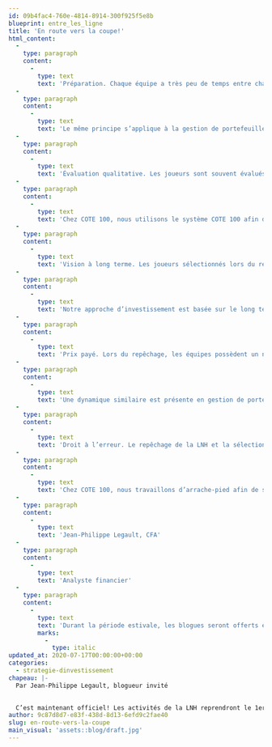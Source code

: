 ```yaml
---
id: 09b4fac4-760e-4814-8914-300f925f5e8b
blueprint: entre_les_ligne
title: 'En route vers la coupe!'
html_content:
  -
    type: paragraph
    content:
      -
        type: text
        text: 'Préparation. Chaque équipe a très peu de temps entre chaque choix. Or, elles doivent arriver préparées au repêchage. Pour ce faire, elles auront en leur possession une liste de leurs joueurs préférés. Cette liste est établie grâce au travail de l’équipe de recruteurs qui auront suivi les joueurs candidats pendant plusieurs mois, voire même des années.'
  -
    type: paragraph
    content:
      -
        type: text
        text: 'Le même principe s’applique à la gestion de portefeuille. Les occasions d’investissement sont souvent de courte durée. On n’a qu’à penser au plus récent recul boursier de mars. À ce moment, un investisseur boursier avait peu de temps pour découvrir de nouvelles sociétés. Une bonne préparation permet de saisir les occasions lorsqu’elles se présentent.'
  -
    type: paragraph
    content:
      -
        type: text
        text: 'Évaluation qualitative. Les joueurs sont souvent évalués en fonction de leurs statistiques antérieures. La performance historique d’un joueur peut être un bon indicateur de la performance future. Cette forme d’analyse demeure toutefois incomplète. C’est pourquoi les recruteurs évaluent également les joueurs en fonction de qualités telles que leur caractère, leur éthique de travail, leur intelligence sur la glace, leur esprit d’équipe, etc. Cette analyse qualitative permet de réduire les risques liés au repêchage.'
  -
    type: paragraph
    content:
      -
        type: text
        text: 'Chez COTE 100, nous utilisons le système COTE 100 afin d’évaluer les sociétés d’un point de vue quantitatif. Notre travail d’analyse doit également comporter une composante qualitative telle que l’évaluation des barrières à l’entrée, la qualité de l’équipe de direction, les risques de l’industrie, etc. Tout comme dans le cas des recruteurs d’une équipe de hockey, cette capacité d’analyse s’améliore avec l’expérience. Les erreurs passées devraient se traduire par de nouveaux critères de sélection.'
  -
    type: paragraph
    content:
      -
        type: text
        text: 'Vision à long terme. Les joueurs sélectionnés lors du repêchage doivent s’intégrer dans une vision à long terme. Peu de joueurs réussissent à intégrer l’alignement partant dès la première année. Or, l’équipe doit évaluer la capacité d’un joueur à se développer à long terme. Il aura fallu attendre 10 ans entre le moment où Carey Price s’est fait repêcher en 2005 à l’âge de 17 ans et celui où il a gagné le trophée Hart en 2015, prix remis au joueur ayant été le plus utile à son équipe. Voilà un bel exemple de vision à long terme et de patience.'
  -
    type: paragraph
    content:
      -
        type: text
        text: 'Notre approche d’investissement est basée sur le long terme. Un investisseur boursier qui achète un titre dans l’espoir de le voir s’apprécier à court terme s’adonne, selon nous, beaucoup plus à la spéculation qu’à l’investissement. Dix-huit ans se sont écoulés entre notre achat initial d’Alimentation Couche-Tard à 1,04 $ en janvier 2002 et son cours actuel de 45,50 $. Ce rendement total de 4 275 % n’a été possible qu’avec une vision long terme et de la patience.'
  -
    type: paragraph
    content:
      -
        type: text
        text: 'Prix payé. Lors du repêchage, les équipes possèdent un nombre limité de choix. Lorsque leur tour est venu de sélectionner et que l’un de leurs joueurs favoris est toujours disponible, l’équipe doit prendre une décision, soit le repêcher immédiatement ou attendre la ronde suivante et espérer qu’il soit toujours disponible. Cette façon de faire a pour but d’optimiser les sélections en payant le meilleur prix possible.'
  -
    type: paragraph
    content:
      -
        type: text
        text: 'Une dynamique similaire est présente en gestion de portefeuille. L’investisseur boursier doit décider entre acheter au cours actuel ou attendre un prix plus avantageux. Il risque toutefois de ne jamais faire l’acquisition advenant le cas où le titre ne descendrait pas au niveau espéré. Tout comme dans le cas du repêchage de la LNH, nous jugeons qu’il est préférable d’acquérir un excellent joueur à un prix raisonnable plutôt qu’acquérir un joueur ordinaire à un très bon prix.'
  -
    type: paragraph
    content:
      -
        type: text
        text: 'Droit à l’erreur. Le repêchage de la LNH et la sélection de titres ne sont pas des sciences exactes. Il est normal de se tromper occasionnellement, par exemple en sélectionnant un joueur ou un titre qui s’avère être un échec. L’important est d’être en mesure de sélectionner, à long terme, davantage de gagnants que de perdants.'
  -
    type: paragraph
    content:
      -
        type: text
        text: 'Chez COTE 100, nous travaillons d’arrache-pied afin de sélectionner, à bon prix, les meilleurs joueurs disponibles dans le but de créer pour vous une équipe capable de gagner la coupe Stanley année après année.'
  -
    type: paragraph
    content:
      -
        type: text
        text: 'Jean-Philippe Legault, CFA'
  -
    type: paragraph
    content:
      -
        type: text
        text: 'Analyste financier'
  -
    type: paragraph
    content:
      -
        type: text
        text: 'Durant la période estivale, les blogues seront offerts en exclusivité sur COTE 100+.'
        marks:
          -
            type: italic
updated_at: 2020-07-17T00:00:00+00:00
categories:
  - strategie-dinvestissement
chapeau: |-
  Par Jean-Philippe Legault, blogueur invité
   

  C’est maintenant officiel! Les activités de la LNH reprendront le 1er août 2020, moment où débuteront les séries éliminatoires. Les partisans devront toutefois attendre jusqu’au 9 octobre prochain pour assister à la séance de repêchage qui se tient normalement en juin. Le repêchage de la LNH est le moment où chaque équipe sélectionne de jeunes joueurs prometteurs qui viendront grossir les rangs de l’organisation actuelle. Chaque année, lorsque je visionne l’événement, je ne peux m’empêcher d’y trouver des similitudes avec la gestion de portefeuille. En voici quelques-unes.
author: 9c87d8d7-e83f-438d-8d13-6efd9c2fae40
slug: en-route-vers-la-coupe
main_visual: 'assets::blog/draft.jpg'
---
```

